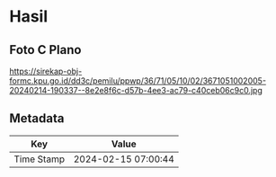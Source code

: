# Hasil

## Foto C Plano

https://sirekap-obj-formc.kpu.go.id/dd3c/pemilu/ppwp/36/71/05/10/02/3671051002005-20240214-190337--8e2e8f6c-d57b-4ee3-ac79-c40ceb06c9c0.jpg


## Metadata

| Key        | Value               |
| ---------- | ------------------- |
| Time Stamp | 2024-02-15 07:00:44 |



